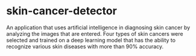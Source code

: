 # skin-cancer-detector
An application that uses artificial intelligence in diagnosing skin cancer by analyzing the images that are entered.         Four types of skin cancers were selected and trained on a deep learning model that has the ability to recognize various skin diseases with more than 90% accuracy.

